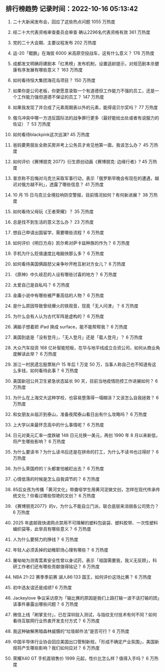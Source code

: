 
## 排行榜趋势 记录时间：2022-10-16 05:13:42
  
  1. 二十大新闻发布会，回应了这些热点问题 1055 万热度
    
  2. 经二十大代表资格审查委员会审查 确认2296名代表资格有效 361 万热度
    
  3. 党的二十大会期、主要议程发布 202 万热度
    
  4. 运-20「鲲鹏」在海拔 6000 米高原空投战车，这有什么意义？ 176 万热度
    
  5. 成都发文明确将建剧本「红黑榜」发布机制，设置适龄提示，对规范剧本杀健康有序发展有哪些意义？ 163 万热度
    
  6. 如何看待恒大集团海花岛项目？ 150 万热度
    
  7. 如果你是公司老板，你更愿意录取一个有道德但工作能力不强的员工，还是一个工作能力强但道德不保证的员工？ 147 万热度
    
  8. 如果我发现了并合成了元素周期表以外的元素，能得诺贝尔奖吗？ 77 万热度
    
  9. 俄乌冲突中哪一方违反国际法的战争罪行更多（最好能给出处或者有说服力的佐证）？ 53 万热度
    
  10. 如何看待blackpink这次巡演? 45 万热度
    
  11. 爸妈要男朋友全款买房并考上公务员才肯见他第一面，我该怎么办？ 45 万热度
    
  12. 如何评价《赛博朋克 2077》衍生原创动画《赛博朋克: 边缘行者》? 45 万热度
    
  13. 普京称不后悔对乌克兰采取军事行动，表示「俄罗斯早晚会有现在的遭遇，越迟对俄方越不利」，透露了哪些信息？ 41 万热度
    
  14. 10 月 15 日乌克兰全境拉响防空警报，目前情况如何？有何新进展？ 38 万热度
    
  15. 如何看待父母玩《王者荣耀》？ 35 万热度
    
  16. 总是找不到生活的意义怎么办？ 23 万热度
    
  17. 想自己申请出国留学，需要哪些流程？ 6 万热度
    
  18. 如何评价《明日方舟》凯尔希对萨卡兹种族的作为？ 6 万热度
    
  19. 手机为什么贬值速度比电脑快那么多？ 6 万热度
    
  20. 如何看待美国俩路怒父亲争吵开枪互射对方女儿？ 6 万热度
    
  21. 《原神》中久岐忍的人设有哪些讨喜的地方？ 6 万热度
    
  22. 太爱自己是自私吗？ 6 万热度
    
  23. 金庸小说中有哪些被严重高估的人物？ 6 万热度
    
  24. 是什么原因导致曾经爆火的铁观音，现竟「无人问津」？ 6 万热度
    
  25. 为什么会有人认为古代军阵是虚构的？ 6 万热度
    
  26. 满脑子想着把 iPad 换成 surface，能不能帮帮我？ 6 万热度
    
  27. 美国到底是「没有登月」，「无人登月」还是「载人登月」？ 6 万热度
    
  28. 大众汽车投资 168 亿补智能短板，在华与地平线成立合资公司，如何从商业角度解读此举？ 6 万热度
    
  29. 浙江一村民遗忘股票账户 15 年后 1 万变 50 万，当事人称自己也不知道有这么多钱，如何看待此事？ 6 万热度
    
  30. 美国新冠公共卫生紧急状态延长 90 天，目前当地疫情防控工作进展如何？ 6 万热度
    
  31. 为什么在上海交大这种学校，也容易堕落得一塌糊涂？又该怎么自我拯救？ 6 万热度
    
  32. 和女朋友从临沂到泰山，准备夜爬泰山看日出有什么攻略吗？ 6 万热度
    
  33. 上大学以来最怀念高中的什么事情呢？ 6 万热度
    
  34. 日元对美元汇率一度跌破 148 日元兑换一美元，再创 1990 年 8 月以来新低，将产生哪些影响？ 6 万热度
    
  35. 为什么要读书？为什么读书后还是在拼命的打工，为什么不读书也过得好？ 6 万热度
    
  36. 为什么荣国府的丫头都害怕被赶出去？ 6 万热度
    
  37. 心情低落的时候是怎么自我调节的？ 6 万热度
    
  38. 85后女孩为传播「黄河文化」带聋哑学生用黄河泥做文创，怎样在现代传承传统文化？你看过哪些惊艳的文创？ 6 万热度
    
  39. 《赛博朋克2077》的v，为什么不能自立门派，联合底层来消弱各公司势力？ 6 万热度
    
  40. 2025 年底邮政快递网点禁用不可降解的塑料包装袋、塑料胶带、一次性塑料编织袋等，此举具有哪些意义？ 6 万热度
    
  41. 人为什么要努力的挣钱？ 6 万热度
    
  42. 年轻人必须丢掉的幼稚职场心理有哪些？ 6 万热度
    
  43. 屠呦呦为测青蒿素安全性曾以身试药，表示「祖国需要我，我义无反顾」，科研工作者们还有哪些贡献值得铭记？ 6 万热度
    
  44. NBA 21-22 赛季季前赛 湖人86:133 国王，如何评价这场比赛？ 6 万热度
    
  45. 初中选友谊还是成绩? 6 万热度
    
  46. Jackeylove 争议采访原为「输比赛的原因是我们上路打输一波不该打输的团」该事件暴露出哪些问题？ 6 万热度
    
  47. 微信上线「刷掌支付」，已在深圳投入测试，与指纹支付技术有何不同？如何看待互联网行业热衷开发支付方式？ 6 万热度
    
  48. 我这种破解黑暗森林威慑的“垃圾邮件法”是否可行？ 6 万热度
    
  49. 中国半导体行业协会回应美国出口管制新规，「形成不确定产业氛围」，美国新规将产生哪些影响？我们如何应对？ 6 万热度
    
  50. 荣耀X40 GT 手机首销售价 1999 元起，性价比怎么样？值得入手吗？ 6 万热度
    
